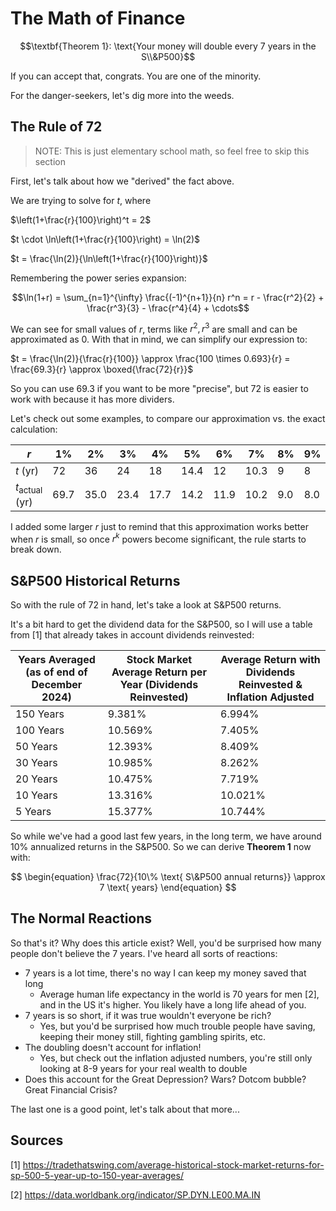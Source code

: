 # The Math of Finance

$$\textbf{Theorem 1}: \text{Your money will double every 7 years in the S\\&P500}$$

If you can accept that, congrats. You are one of the minority.

For the danger-seekers, let's dig more into the weeds.

## The Rule of 72

> NOTE: This is just elementary school math, so feel free to skip this section

First, let's talk about how we "derived" the fact above.

We are trying to solve for $t$, where

$\left(1+\frac{r}{100}\right)^t = 2$

$t \cdot \ln\left(1+\frac{r}{100}\right) = \ln(2)$

$t = \frac{\ln(2)}{\ln\left(1+\frac{r}{100}\right)}$

Remembering the power series expansion:

$$\ln(1+r) = \sum_{n=1}^{\infty} \frac{(-1)^{n+1}}{n} r^n = r - \frac{r^2}{2} + \frac{r^3}{3} - \frac{r^4}{4} + \cdots$$

We can see for small values of $r$, terms like $r^2, r^3$ are small and can be approximated as $0$. With that in mind, we can simplify our expression to:

$t = \frac{\ln(2)}{\frac{r}{100}} \approx \frac{100 \times 0.693}{r} = \frac{69.3}{r} \approx \boxed{\frac{72}{r}}$

So you can use 69.3 if you want to be more "precise", but 72 is easier to work with because it has more dividers.

Let's check out some examples, to compare our approximation vs. the exact calculation:

| $r$                    | 1%   | 2%   | 3%   | 4%   | 5%   | 6%   | 7%   | 8%  | 9%  | 10% | 12% | 15% | 20% | 30% | 50% |
| ---------------------- | ---- | ---- | ---- | ---- | ---- | ---- | ---- | --- | --- | --- | --- | --- | --- | --- | --- |
| $t$ (yr)               | 72   | 36   | 24   | 18   | 14.4 | 12   | 10.3 | 9   | 8   | 7.2 | 6   | 4.8 | 3.6 | 2.4 | 1.4 |
| $t_\text{actual}$ (yr) | 69.7 | 35.0 | 23.4 | 17.7 | 14.2 | 11.9 | 10.2 | 9.0 | 8.0 | 7.3 | 6.1 | 5.0 | 3.8 | 2.6 | 1.7 |

I added some larger $r$ just to remind that this approximation works better when $r$ is small, so once $r^k$ powers become significant, the rule starts to break down.

## S&P500 Historical Returns

So with the rule of 72 in hand, let's take a look at S&P500 returns.

It's a bit hard to get the dividend data for the S&P500, so I will use a table from [1] that already takes in account dividends reinvested:

| Years Averaged (as of end of December 2024) | Stock Market Average Return per Year (Dividends Reinvested) | Average Return with Dividends Reinvested & Inflation Adjusted |
| ------------------------------------------- | ----------------------------------------------------------- | ------------------------------------------------------------- |
| 150 Years                                   | 9.381%                                                      | 6.994%                                                        |
| 100 Years                                   | 10.569%                                                     | 7.405%                                                        |
| 50 Years                                    | 12.393%                                                     | 8.409%                                                        |
| 30 Years                                    | 10.985%                                                     | 8.262%                                                        |
| 20 Years                                    | 10.475%                                                     | 7.719%                                                        |
| 10 Years                                    | 13.316%                                                     | 10.021%                                                       |
| 5 Years                                     | 15.377%                                                     | 10.744%                                                       |

So while we've had a good last few years, in the long term, we have around 10% annualized returns in the S&P500. So we can derive $\textbf{Theorem 1}$ now with:

$$
\begin{equation}
\frac{72}{10\% \text{ S\&P500 annual returns}} \approx 7 \text{ years}
\end{equation}
$$

## The Normal Reactions

So that's it? Why does this article exist? Well, you'd be surprised how many people don't believe the 7 years. I've heard all sorts of reactions:

- 7 years is a lot time, there's no way I can keep my money saved that long
  - Average human life expectancy in the world is 70 years for men [2], and in the US it's higher. You likely have a long life ahead of you.
- 7 years is so short, if it was true wouldn't everyone be rich?
  - Yes, but you'd be surprised how much trouble people have saving, keeping their money still, fighting gambling spirits, etc.
- The doubling doesn't account for inflation!
  - Yes, but check out the inflation adjusted numbers, you're still only looking at 8-9 years for your real wealth to double
- Does this account for the Great Depression? Wars? Dotcom bubble? Great Financial Crisis?

The last one is a good point, let's talk about that more...

## Sources

[1] https://tradethatswing.com/average-historical-stock-market-returns-for-sp-500-5-year-up-to-150-year-averages/

[2] https://data.worldbank.org/indicator/SP.DYN.LE00.MA.IN
